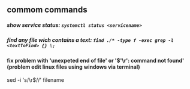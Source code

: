 ## commom commands
##### show service status: `systemctl status <servicename>`
##### find any file wich contains a text: `find ./* -type f -exec grep -l <textToFind> {} \;`

#### fix problem with 'unexpeted end of file' or '$'\r': command not found' (problem edit linux files using windows via terminal) 
sed -i 's/\r$//' filename
